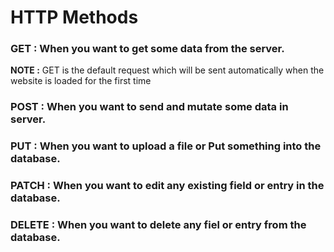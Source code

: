 # HTTP Methods

### GET : When you want to get some data from the server.

__NOTE :__ GET is the default request which will be sent automatically when the website is loaded for the first time

### POST : When you want to send and mutate some data in server.

### PUT : When you want to upload a file or Put something into the database.

### PATCH : When you want to edit any existing field or entry in the database.

### DELETE : When you want to delete any fiel or entry from the database.